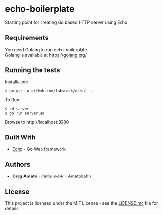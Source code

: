 # echo-boilerplate

Starting point for creating Go based HTTP server using Echo

## Requirements
You need Golang to run echo-boilerplate.  
Golang is available at https://golang.org/

## Running the tests

Installation:
```
$ go get -u github.com/labstack/echo/...
```

To Run:
```
$ cd server
$ go run server.go
```
Browse to http://localhost:8080

## Built With

* [Echo](https://echo.labstack.com/) - Go Web framework

## Authors

* **Greg Amato** - *Initial work* - [Amatobahn](https://github.com/Amatobahn)

## License

This project is licensed under the MIT License - see the [LICENSE.md](LICENSE.md) file for details
